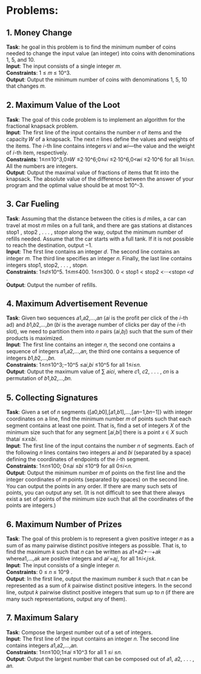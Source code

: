 # Problems:

## 1. Money Change

**Task**: he goal in this problem is to find the minimum number of coins needed to change the input value (an integer) into coins with denominations 1, 5, and 10.\
**Input**: The input consists of a single integer 𝑚.\
**Constraints**: 1 ≤ 𝑚 ≤ 10^3.\
**Output**: Output the minimum number of coins with denominations 1, 5, 10 that changes 𝑚.


## 2. Maximum Value of the Loot

**Task**: The goal of this code problem is to implement an algorithm for the fractional knapsack problem.\
**Input**: The first line of the input contains the number 𝑛 of items and the capacity 𝑊 of a knapsack. The next 𝑛 lines define the values and weights of the items. The 𝑖-th line contains integers 𝑣𝑖 and 𝑤𝑖—the value and the weight of 𝑖-th item, respectively.\
**Constraints**: 1≤𝑛≤10^3,0≤𝑊 ≤2·10^6;0≤𝑣𝑖 ≤2·10^6,0<𝑤𝑖 ≤2·10^6 for all 1≤𝑖≤𝑛. All the numbers are integers.\
**Output**: Output the maximal value of fractions of items that fit into the knapsack. The absolute value of the difference between the answer of your program and the optimal value should be at most 10^-3.

## 3. Car Fueling

**Task**: Assuming that the distance between the cities is 𝑑 miles, a car can travel at most 𝑚 miles on a full tank, and there are gas stations at distances stop1 , stop2 , . . . , stop𝑛 along the way, output the minimum number of refills needed. Assume that the car starts with a full tank. If it is not possible to reach the destination, output −1.\
**Input**:
The first line contains an integer 𝑑. The second line contains an integer 𝑚. The third line specifies an integer 𝑛. Finally, the last line contains integers stop1, stop2, . . . , stop𝑛.\
**Constraints**: 1≤𝑑≤10^5. 1≤𝑚≤400. 1≤𝑛≤300. 0 < stop1 < stop2 <···<stop𝑛 <𝑑 .\
**Output**: Output the number of refills.

## 4. Maximum Advertisement Revenue

**Task**: Given two sequences 𝑎1,𝑎2,...,𝑎𝑛 (𝑎𝑖 is the profit per click of the 𝑖-th ad) and 𝑏1,𝑏2,...,𝑏𝑛 (𝑏𝑖 is the average number of clicks per day of the 𝑖-th slot), we need to partition them into 𝑛 pairs (𝑎𝑖,𝑏𝑗) such that the sum of their products is maximized.\
**Input**: The first line contains an integer 𝑛, the second one contains a sequence of integers 𝑎1,𝑎2,...,𝑎𝑛, the third one contains a sequence of integers 𝑏1,𝑏2,...,𝑏𝑛.\
**Constraints**: 1≤𝑛≤10^3;−10^5 ≤𝑎𝑖,𝑏𝑖 ≤10^5 for all 1≤𝑖≤𝑛.\
**Output**: Output the maximum value of ∑︀ 𝑎𝑖𝑐𝑖, where 𝑐1, 𝑐2, . . . , 𝑐𝑛 is a permutation of
 𝑏1,𝑏2,...,𝑏𝑛.

## 5. Collecting Signatures
**Task**: Given a set of 𝑛 segments {[𝑎0,𝑏0],[𝑎1,𝑏1],...,[𝑎𝑛−1,𝑏𝑛−1]} with integer coordinates on a line, find the minimum number 𝑚 of points such that each segment contains at least one point. That is, find a set of integers 𝑋 of the minimum size such that for any segment [𝑎𝑖,𝑏𝑖] there is a point 𝑥 ∈ 𝑋 such that𝑎𝑖 ≤𝑥≤𝑏𝑖.\
**Input**: The first line of the input contains the number 𝑛 of segments. Each of the following 𝑛 lines contains two integers 𝑎𝑖 and 𝑏𝑖 (separated by a space) defining the coordinates of endpoints of the 𝑖-th segment.\
**Constraints**: 1≤𝑛≤100; 0≤𝑎𝑖 ≤𝑏𝑖 ≤10^9 for all 0≤𝑖<𝑛.\
**Output**: Output the minimum number 𝑚 of points on the first line and the integer coordinates of 𝑚 points (separated by spaces) on the second line. You can output the points in any order. If there are many such sets of points, you can output any set. (It is not difficult to see that there always exist a set of points of the minimum size such that all the coordinates of the points are integers.)


## 6. Maximum Number of Prizes

**Task**: The goal of this problem is to represent a given positive integer 𝑛 as a sum of as many pairwise distinct positive integers as possible. That is, to find the maximum 𝑘 such that 𝑛 can be written as 𝑎1+𝑎2+···+𝑎𝑘 where𝑎1,...,𝑎𝑘 are positive integers and 𝑎𝑖 ̸=𝑎𝑗, for all 1≤𝑖<𝑗≤𝑘.\
**Input**: The input consists of a single integer 𝑛.\
**Constraints**: 0 ≤ 𝑛 ≤ 10^9 .\
**Output**: In the first line, output the maximum number 𝑘 such that 𝑛 can be represented as a sum of 𝑘 pairwise distinct positive integers. In the second line, output 𝑘 pairwise distinct positive integers that sum up to 𝑛 (if there are many such representations, output any of them).

## 7. Maximum Salary

**Task**: Compose the largest number out of a set of integers.\
**Input**: The first line of the input contains an integer 𝑛. The second line contains integers
𝑎1,𝑎2,...,𝑎𝑛.\
**Constraints**: 1≤𝑛≤100;1≤𝑎𝑖 ≤10^3 for all 1 ≤𝑖 ≤𝑛.\
**Output**:  Output the largest number that can be composed out of 𝑎1, 𝑎2, . . . , 𝑎𝑛.
